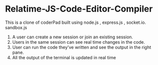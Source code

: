# Relatime-JS-Code-Editor-Compiler

This is a clone of coderPad built using node.js , express.js , socket.io. sandbox.js

1. A user can create a new session or join an existing session.
2. Users in the same session can see real time changes in the code.
3. User can run the code they've written and see the output in the right pane.
4. All the output of the terminal is updated in real time
